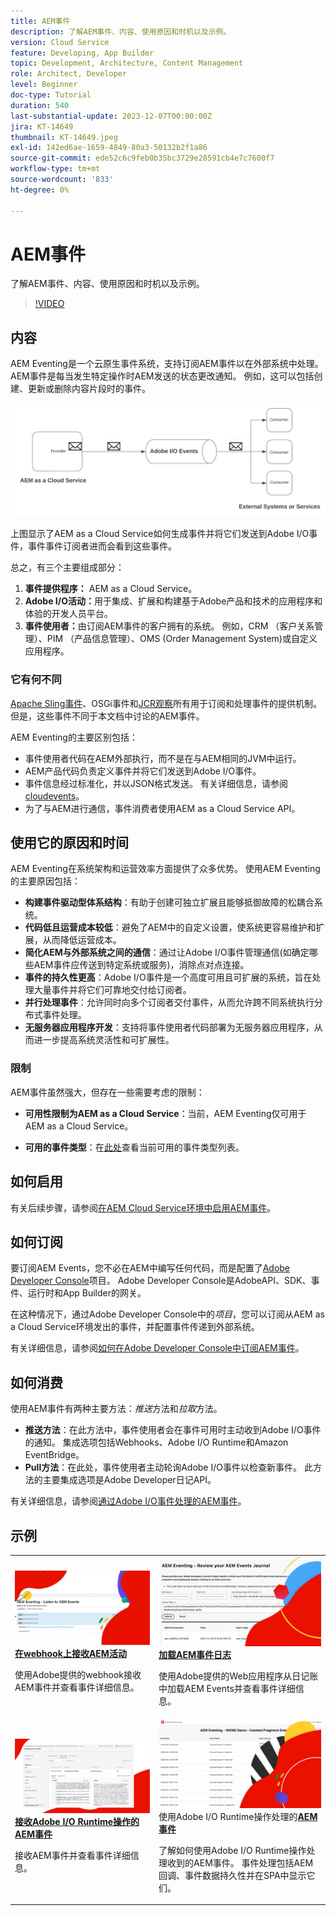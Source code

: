 ```yaml
---
title: AEM事件
description: 了解AEM事件、内容、使用原因和时机以及示例。
version: Cloud Service
feature: Developing, App Builder
topic: Development, Architecture, Content Management
role: Architect, Developer
level: Beginner
doc-type: Tutorial
duration: 540
last-substantial-update: 2023-12-07T00:00:00Z
jira: KT-14649
thumbnail: KT-14649.jpeg
exl-id: 142ed6ae-1659-4849-80a3-50132b2f1a86
source-git-commit: ede52c6c9feb0b35bc3729e28591cb4e7c7600f7
workflow-type: tm+mt
source-wordcount: '833'
ht-degree: 0%

---
```


# AEM事件

了解AEM事件、内容、使用原因和时机以及示例。

>[!VIDEO](https://video.tv.adobe.com/v/3426686?quality=12&learn=on)

## 内容

AEM Eventing是一个云原生事件系统，支持订阅AEM事件以在外部系统中处理。 AEM事件是每当发生特定操作时AEM发送的状态更改通知。 例如，这可以包括创建、更新或删除内容片段时的事件。

![AEM事件](./assets/aem-eventing.png)

上图显示了AEM as a Cloud Service如何生成事件并将它们发送到Adobe I/O事件，事件事件订阅者进而会看到这些事件。

总之，有三个主要组成部分：

1. **事件提供程序：** AEM as a Cloud Service。
1. **Adobe I/O活动：**&#x200B;用于集成、扩展和构建基于Adobe产品和技术的应用程序和体验的开发人员平台。
1. **事件使用者：**&#x200B;由订阅AEM事件的客户拥有的系统。 例如，CRM （客户关系管理）、PIM （产品信息管理）、OMS (Order Management System)或自定义应用程序。

### 它有何不同

[Apache Sling事件](https://sling.apache.org/documentation/bundles/apache-sling-eventing-and-job-handling.html)、OSGi事件和[JCR观察](https://jackrabbit.apache.org/oak/docs/features/observation.html)所有用于订阅和处理事件的提供机制。 但是，这些事件不同于本文档中讨论的AEM事件。

AEM Eventing的主要区别包括：

- 事件使用者代码在AEM外部执行，而不是在与AEM相同的JVM中运行。
- AEM产品代码负责定义事件并将它们发送到Adobe I/O事件。
- 事件信息经过标准化，并以JSON格式发送。 有关详细信息，请参阅[cloudevents](https://cloudevents.io/)。
- 为了与AEM进行通信，事件消费者使用AEM as a Cloud Service API。


## 使用它的原因和时间

AEM Eventing在系统架构和运营效率方面提供了众多优势。 使用AEM Eventing的主要原因包括：

- **构建事件驱动型体系结构**：有助于创建可独立扩展且能够抵御故障的松耦合系统。
- **代码低且运营成本较低**：避免了AEM中的自定义设置，使系统更容易维护和扩展，从而降低运营成本。
- **简化AEM与外部系统之间的通信**：通过让Adobe I/O事件管理通信(如确定哪些AEM事件应传送到特定系统或服务)，消除点对点连接。
- **事件的持久性更高**：Adobe I/O事件是一个高度可用且可扩展的系统，旨在处理大量事件并将它们可靠地交付给订阅者。
- **并行处理事件**：允许同时向多个订阅者交付事件，从而允许跨不同系统执行分布式事件处理。
- **无服务器应用程序开发**：支持将事件使用者代码部署为无服务器应用程序，从而进一步提高系统灵活性和可扩展性。

### 限制

AEM事件虽然强大，但存在一些需要考虑的限制：

- **可用性限制为AEM as a Cloud Service**：当前，AEM Eventing仅可用于AEM as a Cloud Service。

- **可用的事件类型**：在[此处](https://developer.adobe.com/experience-cloud/experience-manager-apis/guides/events/#available-event-types)查看当前可用的事件类型列表。

## 如何启用

有关后续步骤，请参阅[在AEM Cloud Service环境中启用AEM事件](https://developer.adobe.com/experience-cloud/experience-manager-apis/guides/events/#enable-aem-events-on-your-aem-cloud-service-environment)。

## 如何订阅

要订阅AEM Events，您不必在AEM中编写任何代码，而是配置了[Adobe Developer Console](https://developer.adobe.com/)项目。 Adobe Developer Console是AdobeAPI、SDK、事件、运行时和App Builder的网关。

在这种情况下，通过Adobe Developer Console中的&#x200B;_项目_，您可以订阅从AEM as a Cloud Service环境发出的事件，并配置事件传递到外部系统。

有关详细信息，请参阅[如何在Adobe Developer Console中订阅AEM事件](https://developer.adobe.com/experience-cloud/experience-manager-apis/guides/events/#how-to-subscribe-to-aem-events-in-the-adobe-developer-console)。

## 如何消费

使用AEM事件有两种主要方法：_推送_&#x200B;方法和&#x200B;_拉取_&#x200B;方法。

- **推送方法**：在此方法中，事件使用者会在事件可用时主动收到Adobe I/O事件的通知。 集成选项包括Webhooks、Adobe I/O Runtime和Amazon EventBridge。
- **Pull方法**：在此处，事件使用者主动轮询Adobe I/O事件以检查新事件。 此方法的主要集成选项是Adobe Developer日记API。

有关详细信息，请参阅[通过Adobe I/O事件处理的AEM事件](https://developer.adobe.com/experience-cloud/experience-manager-apis/guides/events/#aem-events-processing-via-adobe-io)。

## 示例

<table>
  <tr>
    <td>
        <a  href="./examples/webhook.md"><img alt="在webhook上接收AEM事件" src="./assets/examples/webhook/webhook-example.png"/></a>
        <div><strong><a href="./examples/webhook.md">在webhook上接收AEM活动</a></strong></div>
        <p>
          使用Adobe提供的webhook接收AEM事件并查看事件详细信息。
        </p>
      </td>
      <td>
        <a  href="./examples/journaling.md"><img alt="加载AEM事件日志" src="./assets/examples/journaling/eventing-journal.png"/></a>
        <div><strong><a href="./examples/journaling.md">加载AEM事件日志</a></strong></div>
        <p>
          使用Adobe提供的Web应用程序从日记账中加载AEM Events并查看事件详细信息。
        </p>
      </td>
    </tr>
  <tr>
    <td>
        <a  href="./examples/runtime-action.md"><img alt="在Adobe I/O Runtime操作中接收AEM事件" src="./assets/examples/runtime-action/eventing-runtime.png"/></a>
        <div><strong><a href="./examples/runtime-action.md">接收Adobe I/O Runtime操作的AEM事件</a></strong></div>
        <p>
          接收AEM事件并查看事件详细信息。
        </p>
      </td>
      <td>
        <a  href="./examples/event-processing-using-runtime-action.md"><img alt="使用Adobe I/O Runtime操作处理AEM事件" src="./assets/examples/event-processing-using-runtime-action/event-processing.png"/></a>
        <div>使用Adobe I/O Runtime操作处理的<strong><a href="./examples/event-processing-using-runtime-action.md">AEM事件</a></strong></div>
        <p>
          了解如何使用Adobe I/O Runtime操作处理收到的AEM事件。 事件处理包括AEM回调、事件数据持久性并在SPA中显示它们。
        </p>
      </td>
  </tr>    
</table>
